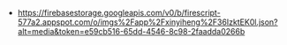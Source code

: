 - https://firebasestorage.googleapis.com/v0/b/firescript-577a2.appspot.com/o/imgs%2Fapp%2Fxinyiheng%2F36IzktEK0l.json?alt=media&token=e59cb516-65dd-4546-8c98-2faadda0266b
